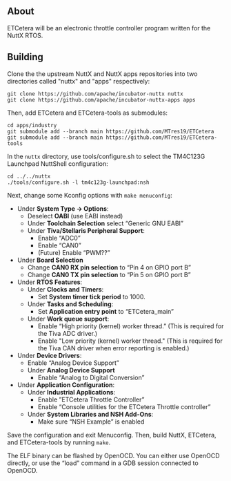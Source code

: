 About
-----

ETCetera will be an electronic throttle controller program written for the
NuttX RTOS.

Building
--------

Clone the the upstream NuttX and NuttX apps repositories into two directories
called "nuttx" and "apps" respectively:

~~~
git clone https://github.com/apache/incubator-nuttx nuttx
git clone https://github.com/apache/incubator-nuttx-apps apps
~~~

Then, add ETCetera and ETCetera-tools as submodules:

~~~
cd apps/industry
git submodule add --branch main https://github.com/MTres19/ETCetera
git submodule add --branch main https://github.com/MTres19/ETCetera-tools
~~~

In the `nuttx` directory, use tools/configure.sh to select the
TM4C123G Launchpad NuttShell configuration:

~~~
cd ../../nuttx
./tools/configure.sh -l tm4c123g-launchpad:nsh
~~~

Next, change some Kconfig options with `make menuconfig`:

- Under **System Type → Options**:
  - Deselect **OABI** (use EABI instead)
  - Under **Toolchain Selection** select “Generic GNU EABI”
  - Under **Tiva/Stellaris Peripheral Support**:
    - Enable “ADC0”
    - Enable “CAN0”
    - (Future) Enable “PWM??”
- Under **Board Selection**
  - Change **CAN0 RX pin selection** to “Pin 4 on GPIO port B”
  - Change **CAN0 TX pin selection** to “Pin 5 on GPIO port B”
- Under **RTOS Features**:
  - Under **Clocks and Timers**:
    - Set **System timer tick period** to 1000.
  - Under **Tasks and Scheduling**:
    - Set **Application entry point** to “ETCetera_main”
  - Under **Work queue support**:
    - Enable “High priority (kernel) worker thread.” (This is required for the
      Tiva ADC driver.)
    - Enable "Low priority (kernel) worker thread." (This is required for the
      Tiva CAN driver when error reporting is enabled.)
- Under **Device Drivers**:
  - Enable “Analog Device Support”
  - Under **Analog Device Support**
    - Enable “Analog to Digital Conversion”
- Under **Application Configuration**:
  - Under **Industrial Applications**:
    - Enable ”ETCetera Throttle Controller”
    - Enable “Console utilities for the ETCetera Throttle controller”
  - Under **System Libraries and NSH Add-Ons**:
    - Make sure “NSH Example” is enabled

Save the configuration and exit Menuconfig. Then, build NuttX, ETCetera, and
ETCetera-tools by running `make`.

The ELF binary can be flashed by OpenOCD. You can either use OpenOCD directly,
or use the “load” command in a GDB session connected to OpenOCD.
